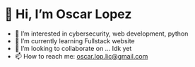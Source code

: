 # 👋 Hi, I’m Oscar Lopez
- 👀 I’m interested in cybersecurity, web development, python
- 🌱 I’m currently learning Fullstack website
- 💞️ I’m looking to collaborate on ... Idk yet
- 📫 How to reach me: oscar.lop.lic@gmail.com

<!---
OscarOLopez/OscarOLopez is a ✨ special ✨ repository because its `README.md` (this file) appears on your GitHub profile.
You can click the Preview link to take a look at your changes.
--->
